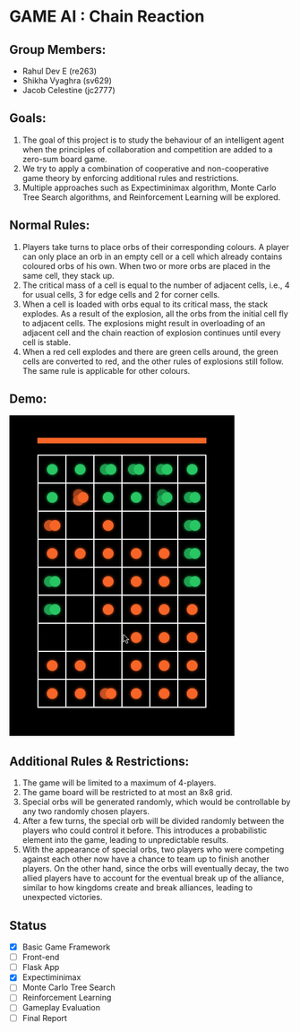 # GAME AI : Chain Reaction

## Group Members:
<ul>
  <li>Rahul Dev E (re263)</li>
  <li>Shikha Vyaghra (sv629)</li>
  <li>Jacob Celestine (jc2777)</li>
</ul>

## Goals:
<ol>
  <li>The goal of this project is to study the behaviour of an intelligent agent when the principles of collaboration and competition are added to a zero-sum board game.</li>
  <li>We try to apply a combination of cooperative and non-cooperative game theory by enforcing additional rules and restrictions.</li>
  <li>Multiple approaches such as Expectiminimax algorithm, Monte Carlo Tree Search algorithms, and Reinforcement Learning will be explored.</li>
</ol>

## Normal Rules:
<ol>
  <li>Players take turns to place orbs of their corresponding colours. A player can only place an orb in an empty cell or a cell which already contains coloured orbs of his own. When two or more orbs are placed in the same cell, they stack up.</li>
  <li>The critical mass of a cell is equal to the number of adjacent cells, i.e., 4 for usual cells, 3 for edge cells and 2 for corner cells.</li>
  <li>When a cell is loaded with orbs equal to its critical mass, the stack explodes. As a result of the explosion, all the orbs from the initial cell fly to adjacent cells. The explosions might result in overloading of an adjacent cell and the chain reaction of explosion continues until every cell is stable.</li>
  <li>When a red cell explodes and there are green cells around, the green cells are converted to red, and the other rules of explosions still follow. The same rule is applicable for other colours.</li>
</ol>

## Demo:
![Gameplay With Only Normal Rules](documents/demo_with_only_normal_rules.gif)

## Additional Rules & Restrictions:
<ol>
  <li>The game will be limited to a maximum of 4-players.</li>
  <li>The game board will be restricted to at most an 8x8 grid.</li>
  <li>Special orbs will be generated randomly, which would be controllable by any two randomly chosen players.</li>
  <li>After a few turns, the special orb will be divided randomly between the players who could control it before. This introduces a probabilistic element into the game, leading to unpredictable results.</li>
  <li>With the appearance of special orbs, two players who were competing against each other now have a chance to team up to finish another players. On the other hand, since the orbs will eventually decay, the two allied players have to account for the eventual break up of the alliance, similar to how kingdoms create and break alliances, leading to unexpected victories.</li>
</ol>

## Status
- [x] Basic Game Framework
- [ ] Front-end
- [ ] Flask App
- [x] Expectiminimax
- [ ] Monte Carlo Tree Search
- [ ] Reinforcement Learning
- [ ] Gameplay Evaluation
- [ ] Final Report